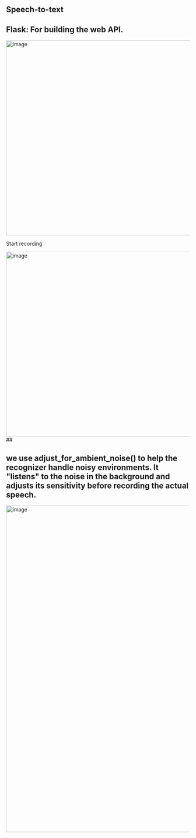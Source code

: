 ## Speech-to-text

## Flask: For building the web API.

<img width="533" alt="image" src="https://github.com/user-attachments/assets/17ed85f1-8a5f-4547-84da-aa2de29107e1">


Start recording

<img width="505" alt="image" src="https://github.com/user-attachments/assets/84310cf2-511c-46cc-a9ec-a0429805773b">
##
 
## we use adjust_for_ambient_noise() to help the recognizer handle noisy environments. It "listens" to the noise in the background and adjusts its sensitivity before recording the actual speech.

<img width="893" alt="image" src="https://github.com/user-attachments/assets/393c3c80-bb3b-45d2-965e-2f7dd072ca61">

